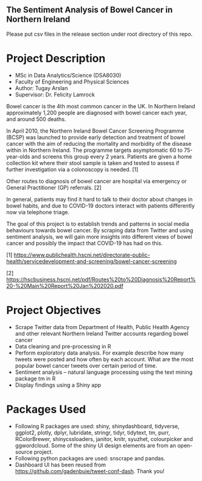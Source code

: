 ## The Sentiment Analysis of Bowel Cancer in Northern Ireland

Please put csv files in the release section under root directory of this repo.

# Project Description
- MSc in Data Analytics/Science (DSA8030)
- Faculty of Engineering and Physical Sciences
- Author: Tugay Arslan
- Supervisor: Dr. Felicity Lamrock

Bowel cancer is the 4th most common cancer in the UK. In Northern Ireland approximately 1,200 people are diagnosed with bowel cancer each year, and around 500 deaths.

In April 2010, the Northern Ireland Bowel Cancer Screening Programme (BCSP) was launched to provide early detection and treatment of bowel cancer with the aim of reducing the mortality and morbidity of the disease within in Northern Ireland. The programme targets asymptomatic 60 to 75-year-olds and screens this group every 2 years. Patients are given a home collection kit where their stool sample is taken and tested to assess if further investigation via a colonoscopy is needed. [1]

Other routes to diagnosis of bowel cancer are hospital via emergency or General Practitioner (GP) referrals. [2]

In general, patients may find it hard to talk to their doctor about changes in bowel habits, and due to COVID-19 doctors interact with patients differently now via telephone triage.

The goal of this project is to establish trends and patterns in social media behaviours towards bowel cancer. By scraping data from Twitter and using sentiment analysis, we will gain more insights into different views of bowel cancer and possibly the impact that COVID-19 has had on this.

[1] https://www.publichealth.hscni.net/directorate-public-health/servicedevelopment-and-screening/bowel-cancer-screening

[2] https://hscbusiness.hscni.net/pdf/Routes%20to%20Diagnosis%20Report%20-%20Main%20Report%20Jan%202020.pdf

# Project Objectives
- Scrape Twitter data from Department of Health, Public Health Agency and other relevant Northern Ireland Twitter accounts regarding bowel cancer
- Data cleaning and pre-processing in R
- Perform exploratory data analysis. For example describe how many tweets were posted and how often by each account. What are the most popular bowel cancer tweets over certain period of time.
- Sentiment analysis – natural language processing using the text mining package tm in R
- Display findings using a Shiny app

# Packages Used
- Following R packages are used: shiny, shinydashboard, tidyverse, ggplot2, plotly, dplyr, lubridate, stringr, tidyr, tidytext, tm, purr, RColorBrewer, shinycssloaders, janitor, knitr, syuzhet, colourpicker and ggwordcloud. Some of the shiny UI design elements are from an open-source project.
- Following python packages are used: snscrape and pandas.
- Dashboard UI has been reused from https://github.com/gadenbuie/tweet-conf-dash. Thank you!
